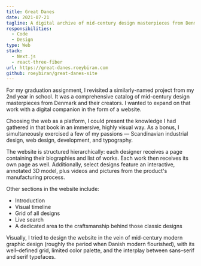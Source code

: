 ```yaml
---
title: Great Danes
date: 2021-07-21
tagline: A digital archive of mid-century design masterpieces from Denmark (B. Design graduation project).
responsibilities:
  - Code
  - Design
type: Web
stack:
  - Next.js
  - react-three-fiber
url: https://great-danes.roeybiran.com
github: roeybiran/great-danes-site
---
```


For my graduation assignment, I revisited a similarly-named project from my 2nd year in school. It was a comprehensive catalog of mid-century design masterpieces from Denmark and their creators. I wanted to expand on that work with a digital companion in the form of a website.

Choosing the web as a platform, I could present the knowledge I had gathered in that book in an immersive, highly visual way. As a bonus, I simultaneously exercised a few of my passions — Scandinavian industrial design, web design, development, and typography.

The website is structured hierarchically: each designer receives a page containing their biographies and list of works. Each work then receives its own page as well. Additionally, select designs feature an interactive, annotated 3D model, plus videos and pictures from the product's manufacturing process.

Other sections in the website include:

- Introduction
- Visual timeline
- Grid of all designs
- Live search
- A dedicated area to the craftsmanship behind those classic designs

Visually, I tried to design the website in the vein of mid-century modern graphic design (roughly the period when Danish modern flourished), with its well–defined grid, limited color palette, and the interplay between sans–serif and serif typefaces.
